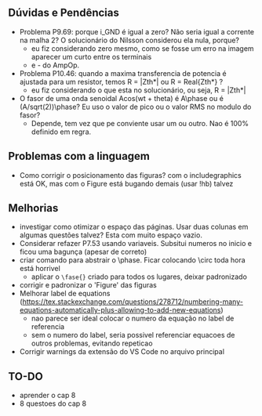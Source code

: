 ## Dúvidas e Pendências

- Problema P9.69: porque i_GND é igual a zero? Não seria igual a corrente na malha 2?
O solucionário do Nilsson considerou ela nula, porque?
    * eu fiz considerando zero mesmo, como se fosse um erro na imagem aparecer um curto entre os terminais
    + e - do AmpOp.
- Problema P10.46: quando a maxima transferencia de potencia é ajustada para um resistor, temos
R = |Zth*| ou R = Real{Zth*} ?
    * eu fiz considerando o que esta no solucionário, ou seja, R = |Zth*|
- O fasor de uma onda senoidal Acos(wt + theta) é A\phase ou é (A/sqrt(2))\phase? Eu uso o valor de pico ou o 
valor RMS no modulo do fasor? 
    * Depende, tem vez que pe conviente usar um ou outro. Nao é 100% definido em regra.

## Problemas com a linguagem
- Como corrigir o posicionamento das figuras? com o includegraphics está OK, mas com o Figure está bugando demais (usar !hb)
talvez

## Melhorias

- investigar como otimizar o espaço das páginas. Usar duas colunas em algumas questões talvez? Esta com muito
espaço vazio.
- Considerar refazer P7.53 usando variaveis. Subsitui numeros no inicio e ficou uma bagunça (apesar de correto)
- criar comando para abstrair o \phase. Ficar colocando \circ toda hora está horrivel
    * aplicar o `\fase{}` criado para todos os lugares, deixar padronizado
- corrigir e padronizar o 'Figure' das figuras
- Melhorar label de equations (https://tex.stackexchange.com/questions/278712/numbering-many-equations-automatically-plus-allowing-to-add-new-equations)
    * nao parece ser ideal colocar o numero da equação no label de referencia
    * sem o numero do label, seria possivel referenciar equacoes de outros problemas, evitando repeticao
- Corrigir warnings da extensão do VS Code no arquivo principal

## TO-DO
- aprender o cap 8
- 8 questoes do cap 8